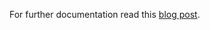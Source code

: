 For further documentation read this [blog post](http://blog.sequenceiq.com/blog/2014/10/20/cascading-on-tez/).
